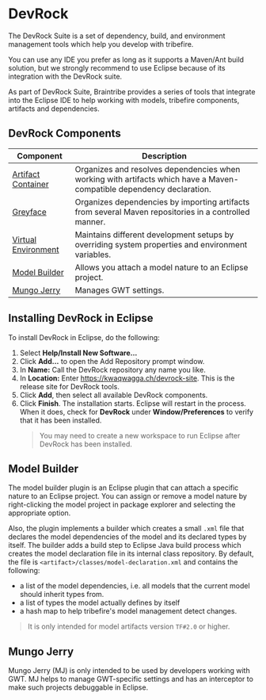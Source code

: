 # DevRock

The DevRock Suite is a set of dependency, build, and environment management tools which help you develop with tribefire.

You can use any IDE you prefer as long as it supports a Maven/Ant build solution, but we strongly recommend to use Eclipse because of its integration with the DevRock suite.

As part of DevRock Suite, Braintribe provides a series of tools that integrate into the Eclipse IDE to help working with models, tribefire components, artifacts and dependencies.

## DevRock Components

Component    | Description  
------- | -----------
[Artifact Container](artifact_container.md) | Organizes and resolves dependencies when working with artifacts which have a Maven-compatible dependency declaration.
[Greyface](greyface.md) | Organizes dependencies by importing artifacts from several Maven repositories in a controlled manner.
[Virtual Environment](virtual_environment.md) | Maintains different development setups by overriding system properties and environment variables.
[Model Builder](#model-builder) | Allows you attach a model nature to an Eclipse project.
[Mungo Jerry](#mungo-jerry) | Manages GWT settings.


## Installing DevRock in Eclipse
To install DevRock in Eclipse, do the following:

1. Select **Help/Install New Software...**
2. Click **Add...** to open the Add Repository prompt window.
3. In **Name:** Call the DevRock repository any name you like.
4. In **Location:** Enter https://kwaqwagga.ch/devrock-site. This is the release site for DevRock tools.
5. Click **Add**, then select all available DevRock components.
6. Click **Finish**. The installation starts. Eclipse will restart in the process. When it does, check for **DevRock** under **Window/Preferences** to verify that it has been installed.
    > You may need to create a new workspace to run Eclipse after DevRock has been installed.

## Model Builder

The model builder plugin is an Eclipse plugin that can attach a specific nature to an Eclipse project. You can assign or remove a model nature by right-clicking the model project in package explorer and selecting the appropriate option.

Also, the plugin implements a builder which creates a small `.xml` file that declares the model dependencies of the model and its declared types by itself. The builder adds a build step to Eclipse Java build process which creates the model declaration file in its internal class repository. By default, the file is `<artifact>/classes/model-declaration.xml` and contains the following:

* a list of the model dependencies, i.e. all models that the current model should inherit types from.
* a list of types the model actually defines by itself
* a hash map to help tribefire's model management detect changes.

> It is only intended for model artifacts version `TF#2.0` or higher.

## Mungo Jerry

Mungo Jerry (MJ) is only intended to be used by developers working with GWT. MJ helps to manage GWT-specific settings and has an interceptor to make such projects debuggable in Eclipse.
